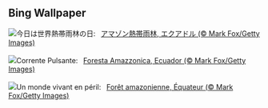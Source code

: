 ## Bing Wallpaper
![](https://www.bing.com/th?id=OHR.AmazonEcuador_JA-JP9558319744_UHD.jpg&w=1000)今日は世界熱帯雨林の日:&nbsp;&ensp;[アマゾン熱帯雨林, エクアドル (© Mark Fox/Getty Images)](https://www.bing.com/th?id=OHR.AmazonEcuador_JA-JP9558319744_UHD.jpg)
<br><br/>
![](https://www.bing.com/th?id=OHR.AmazonEcuador_IT-IT6428077520_UHD.jpg&w=1000)Corrente Pulsante:&nbsp;&ensp;[Foresta Amazzonica, Ecuador (© Mark Fox/Getty Images)](https://www.bing.com/th?id=OHR.AmazonEcuador_IT-IT6428077520_UHD.jpg)
<br><br/>
![](https://www.bing.com/th?id=OHR.AmazonEcuador_FR-FR0161902785_UHD.jpg&w=1000)Un monde vivant en péril:&nbsp;&ensp;[Forêt amazonienne, Équateur (© Mark Fox/Getty Images)](https://www.bing.com/th?id=OHR.AmazonEcuador_FR-FR0161902785_UHD.jpg)
<br><br/>
